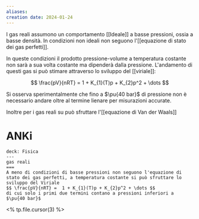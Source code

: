 ```yaml
---
aliases: 
creation date: 2024-01-24
---
```


I gas reali assumono un comportamento [[Ideale]] a basse pressioni, ossia a basse densità.
In condizioni non ideali non seguono l'[[equazione di stato dei gas perfetti]].

In queste condizioni il prodotto pressione-volume a temperatura costante non sarà a sua volta costante ma dipenderà dalla pressione.
L'andamento di questi gas si può stimare attraverso lo sviluppo del [[viriale]]:

$$ \frac{pV}{nRT} =  1 + K_{1}(T)p + K_{2}p^2 + \dots  $$

Si osserva sperimentalmente che fino a $\pu{40 bar}$ di pressione non è necessario andare oltre al termine lienare per misurazioni accurate.

Inoltre per i gas reali su può sfruttare l'[[equazione di Van der Waals]]


# ANKi

```anki
deck: Fisica
---
gas reali
===
A meno di condizioni di basse pressioni non seguono l'equazione di stato dei gas perfetti, a temperatura costante si può sfruttare lo sviluppo del Viriale
$$ \frac{pV}{nRT} =  1 + K_{1}(T)p + K_{2}p^2 + \dots $$
di cui solo i primi due termini contano a pressioni inferiori a $\pu{40 bar}$
```
<% tp.file.cursor(3) %>